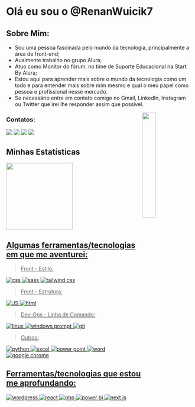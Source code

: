 # Olá eu sou o @RenanWuicik7

## Sobre Mim:

- Sou uma pessoa fascinada pelo mundo da tecnologia, principalmente a área de front-end;
- Aualmente trabalho no grupo Alura;
- Atuo como Monitor do fórum, no time de Suporte Educacional na Start By Alura;
- Estou aqui para aprender mais sobre o mundo da tecnologia como um todo e para entender mais sobre mim mesmo e qual o meu papel como pessoa e profissional nesse mercado.
- Se necessário entre em contato comigo no Gmail, LinkedIn, Instagram ou Twitter que irei lhe responder assim que possível.

<img src="https://imgur.com/K5lK68n.png" width="27%" align="right" />

### Contatos:
<a href ="mailto:renan.wuicik@alura.com.br"><img src="https://img.shields.io/badge/Gmail-D14836?style=for-the-badge&logo=gmail&logoColor=white" target="_blank"></a>
<a href="https://www.linkedin.com/in/renan-cezar-wuicik-17461b244/" target="_blank"><img src="https://img.shields.io/badge/-LinkedIn-%230077B5?style=for-the-badge&logo=linkedin&logoColor=white" target="_blank"></a>
<a href = "https://twitter.com/R7Wuicik"><img src="https://img.shields.io/badge/Twitter%20/%20X%20-16181c?style=for-the-badge&logo=x&logoColor=white" target="_blank"></a>
<a href="https://www.instagram.com/r.c.wuicik/"><img src="https://img.shields.io/badge/Instagram-fa2d18?style=for-the-badge&logo=instagram&logoColor=white" target="_blank"></a>

## Minhas Estatísticas
<div>
<a href="https://github.com/RenanWuicik7">
<img height="180em" src="https://github-readme-stats.vercel.app/api/top-langs/?username=RenanWuicik7&layout=compact&langs_count=7&theme=merko"/>
<!-- <img height="180em" src="https://github-readme-stats.vercel.app/api?username=RenanWuicik7&show_icons=true&theme=merko&include_all_commits=true&count_private=true"/> -->
</div>
  
## Algumas ferramentas/tecnologias em que me aventurei:

> Front - Estilo:
> 
![css](https://img.shields.io/badge/CSS3-1572B6?style=for-the-badge&logo=css3&logoColor=white)
![sass](https://img.shields.io/badge/Sass-CC6699?style=for-the-badge&logo=sass&logoColor=white)
![tailwind css](https://img.shields.io/badge/Tailwind_CSS-38B2AC?style=for-the-badge&logo=tailwind-css&logoColor=white)


> Front - Estrutura:
> 
![JS](https://img.shields.io/badge/JavaScript-323330?style=for-the-badge&logo=javascript&logoColor=F7DF1E)
![html](https://img.shields.io/badge/HTML5-E34F26?style=for-the-badge&logo=html5&logoColor=white)


> Dev-Ops - Linha de Comando:
> 
![linux](https://img.shields.io/badge/Linux-E34F26?style=for-the-badge&logo=linux&logoColor=black)
![windows prompt](https://img.shields.io/badge/Windows%20Prompt-017AD7?style=for-the-badge&logo=windows&logoColor=white)
![git](https://img.shields.io/badge/GIT-E44C30?style=for-the-badge&logo=git&logoColor=white)


> Outros:
>
![python](https://img.shields.io/badge/Python-FFD43B?style=for-the-badge&logo=python&logoColor=blue)
![excel](https://img.shields.io/badge/Microsoft_Excel-217346?style=for-the-badge&logo=microsoft-excel&logoColor=white)
![power point](https://img.shields.io/badge/Microsoft_PowerPoint-B7472A?style=for-the-badge&logo=microsoft-powerpoint&logoColor=white)
![word](https://img.shields.io/badge/Microsoft_Word-2B579A?style=for-the-badge&logo=microsoft-word&logoColor=white)
![google chrome](https://img.shields.io/badge/Google_chrome-4285F4?style=for-the-badge&logo=Google-chrome&logoColor=white)


## Ferramentas/tecnologias que estou me aprofundando:
![wordpress](https://img.shields.io/badge/WordPress-006E93?style=for-the-badge&logo=wordpress&logoColor=white)
![react](https://img.shields.io/badge/React-20232A?style=for-the-badge&logo=react&logoColor=61DAFB)
![php](https://img.shields.io/badge/PHP-777BB4?style=for-the-badge&logo=php&logoColor=white)
![power bi](https://img.shields.io/badge/Microsoft_PowerBI-B7472A?style=for-the-badge&logo=microsoft-powerbi&logoColor=white)
![next js](https://img.shields.io/badge/Next_JS-100000?style=for-the-badge&logo=node.js&logoColor=white)

